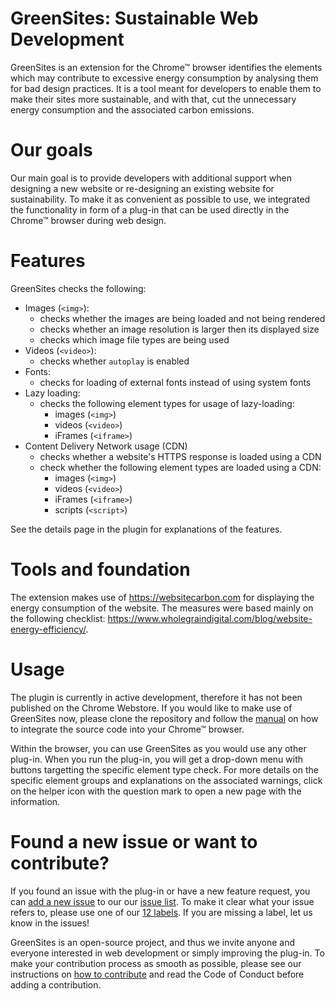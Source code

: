 # GreenSites: Sustainable Web Development
GreenSites is an extension for the Chrome™ browser identifies the elements which may contribute to excessive energy consumption by analysing them for bad design practices. It is a tool meant for developers to enable them to make their sites more sustainable, and with that, cut the unnecessary energy consumption and the associated carbon emissions. 

# Our goals

Our main goal is to provide developers with additional support when designing a new website or re-designing an existing website for sustainability. To make it as convenient as possible to use, we integrated the functionality in form of a plug-in that can be used directly in the Chrome™ browser during web design. 

# Features

GreenSites checks the following: 
- Images (`<img>`):
    - checks whether the images are being loaded and not being rendered
    - checks whether an image resolution is larger then its displayed size
    - checks which image file types are being used
- Videos (`<video>`):
    - checks whether `autoplay` is enabled
- Fonts:
    - checks for loading of external fonts instead of using system fonts
- Lazy loading:
    - checks the following element types for usage of lazy-loading:
        - images (`<img>`)
        - videos (`<video>`)
        - iFrames (`<iframe>`)
- Content Delivery Network usage (CDN)
    - checks whether a website's HTTPS response is loaded using a CDN
    - check whether the following element types are loaded using a CDN:
        - images (`<img>`)
        - videos (`<video>`)
        - iFrames (`<iframe>`)
        - scripts (`<script>`)

See the details page in the plugin for explanations of the features. 

# Tools and foundation

The extension makes use of https://websitecarbon.com for displaying the energy consumption of the website. The measures were based mainly on the following checklist: https://www.wholegraindigital.com/blog/website-energy-efficiency/. 

# Usage

The plugin is currently in active development, therefore it has not been published on the Chrome Webstore. If you would like to make use of GreenSites now, please clone the repository and follow the [manual](https://www.thesslstore.com/blog/install-a-chrome-extension/) on how to integrate the source code into your Chrome™ browser.

Within the browser, you can use GreenSites as you would use any other plug-in. When you run the plug-in, you will get a drop-down menu with buttons targetting the specific element type check. For more details on the specific element groups and explanations on the associated warnings, click on the helper icon with the question mark to open a new page with the information.

# Found a new issue or want to contribute?

If you found an issue with the plug-in or have a new feature request, you can [add a new issue](https://github.com/nstruharova/green-sites/issues/new/choose) to our our [issue list](https://github.com/nstruharova/green-sites/issues). To make it clear what your issue refers to, please use one of our [12 labels](https://github.com/nstruharova/green-sites/labels). If you are missing a label, let us know in the issues!

GreenSites is an open-source project, and thus we invite anyone and everyone interested in web development or simply improving the plug-in. To make your contribution process as smooth as possible, please see our instructions on [how to contribute](https://github.com/nstruharova/green-sites/blob/main/CONTRIBUTING.md) and read the Code of Conduct before adding a contribution.
